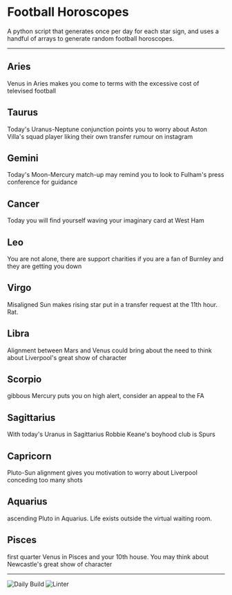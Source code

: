 # Football Horoscopes

A python script that generates once per day for each star sign, and uses a handful of arrays to generate random football horoscopes.

---

<!-- horoscopes_item starts -->
<h2>Aries</h2><p>Venus in Aries makes you come to terms with the excessive cost of televised football</p><h2>Taurus</h2><p>Today's Uranus-Neptune conjunction points you to worry about Aston Villa's squad player liking their own transfer rumour on instagram</p><h2>Gemini</h2><p>Today's Moon-Mercury match-up may remind you to look to Fulham's press conference for guidance</p><h2>Cancer</h2><p>Today you will find yourself waving your imaginary card at West Ham</p><h2>Leo</h2><p>You are not alone, there are support charities if you are a fan of Burnley and they are getting you down</p><h2>Virgo</h2><p>Misaligned Sun makes rising star put in a transfer request at the 11th hour. Rat.</p><h2>Libra</h2><p>Alignment between Mars and Venus could bring about the need to think about Liverpool's great show of character</p><h2>Scorpio</h2><p>gibbous Mercury puts you on high alert, consider an appeal to the FA</p><h2>Sagittarius</h2><p>With today's Uranus in Sagittarius Robbie Keane's boyhood club is Spurs</p><h2>Capricorn</h2><p>Pluto-Sun alignment gives you motivation to worry about Liverpool conceding too many shots</p><h2>Aquarius</h2><p>ascending Pluto in Aquarius. Life exists outside the virtual waiting room.</p><h2>Pisces</h2><p>first quarter Venus in Pisces and your 10th house. You may think about Newcastle's great show of character</p>
<!-- horoscopes_item ends -->

---

![Daily Build](https://github.com/MatBenfield/horofootball.thechels.uk/workflows/Daily%20Build/badge.svg) ![Linter](https://github.com/MatBenfield/horofootball.thechels.uk/workflows/Linter/badge.svg)
